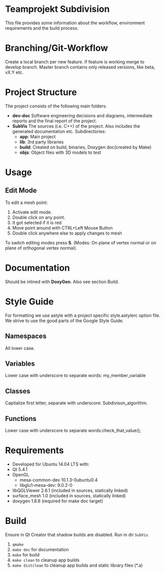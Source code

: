 # Teamprojekt Subdivision

This file provides some information about the workflow, environment requirements and the build process.

# Branching/Git-Workflow

Create a local branch per new feature. If feature is working merge to develop branch. Master branch contains only released versions, like beta, vX.Y etc.

# Project Structure

The project consists of the following main folders:

- **dev-doc** Software engineering decisions and diagrams, intermediate reports and the final report of the project.
- **SubVis** The sources (i.e. C++) of the project. Also includes the generated documentation etc. Subdirectories:
  - **app**: Main project
  - **lib**: 3rd party libraries
  - **build**: Created on build, binaries, Doxygen doc(created by Make)
  - **objs**: Object files with 3D models to test
  
# Usage

## Edit Mode

To edit a mesh point:

1. Activate edit mode.
2. Double click on any point.
3. It got selected if it is red
4. Move point around with CTRL+Left Mouse Button
5. Double click anywhere else to apply changes to mesh

To switch editing modes press **S**. 
(Modes: On plane of vertex normal or on plane of orthogonal vertex normal).

# Documentation

Should be inlined with **DoxyGen**. Also see section Build.

# Style Guide

For formatting we use astyle with a project specific style.astylerc option file.
We strive to use the good parts of the Google Style Guide.

## Namespaces

All lower case.

## Variables

Lower case with underscore to separate words: my_member_variable

## Classes

Capitalize first letter, separate with underscore: Subdivison_algorithm.

## Functions

Lower case with underscore to separate words:check_that_value();

# Requirements

- Developed for Ubuntu 14.04 LTS with:
- Qt 5.4.1
- OpenGL 
  - mesa-common-dev 10.1.3-0ubuntu0.4
  - libglu1-mesa-dev: 9.0.2-0
- libQGLViewer 2.6.1 (included in sources, statically linked)
- surface_mesh 1.0 (included in sources, statically linked)
- doxygen 1.8.6 (required for make doc target)

# Build

Ensure in Qt Creator that shadow builds are disabled. 
Run in dir `SubVis`

1. `qmake`
2. `make doc` for documentation 
3. `make` for build
4. `make clean` to cleanup app builds
5. `make distclean` to cleanup app builds and static library files (*.a)


